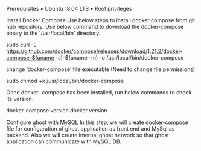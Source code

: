Prerequisites
•	Ubuntu 18.04 LTS
•	Root privileges

Install Docker Compose
Use below steps to install docker compose from git hub repository.
Use below command to download the docker-compose binary to the '/usr/local/bin' directory.

sudo curl -L https://github.com/docker/compose/releases/download/1.21.2/docker-compose-$(uname -s)-$(uname -m) -o /usr/local/bin/docker-compose

change ‘docker-compose’ file executable (Need to change file permissions)

sudo chmod +x /usr/local/bin/docker-compose

Once docker- compose has been installed, run below commands to check its version.

docker-compose version
docker version

Configure ghost with MySQL
In this step, we will create docker-compose file for configuration of ghost application as front end and MySql as backend. Also we will create internal ghost network so that ghost application can communicate with MySQL DB.
 



